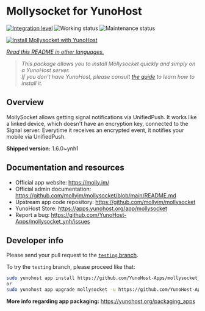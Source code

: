 <!--
N.B.: This README was automatically generated by <https://github.com/YunoHost/apps/tree/master/tools/readme_generator>
It shall NOT be edited by hand.
-->

# Mollysocket for YunoHost

[![Integration level](https://apps.yunohost.org/badge/integration/mollysocket)](https://ci-apps.yunohost.org/ci/apps/mollysocket/)
![Working status](https://apps.yunohost.org/badge/state/mollysocket)
![Maintenance status](https://apps.yunohost.org/badge/maintained/mollysocket)

[![Install Mollysocket with YunoHost](https://install-app.yunohost.org/install-with-yunohost.svg)](https://install-app.yunohost.org/?app=mollysocket)

*[Read this README in other languages.](./ALL_README.md)*

> *This package allows you to install Mollysocket quickly and simply on a YunoHost server.*  
> *If you don't have YunoHost, please consult [the guide](https://yunohost.org/install) to learn how to install it.*

## Overview

MollySocket allows getting signal notifications via UnifiedPush. It works like a linked device, which doesn't have an encryption key, connected to the Signal server. Everytime it receives an encrypted event, it notifies your mobile via UnifiedPush.


**Shipped version:** 1.6.0~ynh1
## Documentation and resources

- Official app website: <https://molly.im/>
- Official admin documentation: <https://github.com/mollyim/mollysocket/blob/main/README.md>
- Upstream app code repository: <https://github.com/mollyim/mollysocket>
- YunoHost Store: <https://apps.yunohost.org/app/mollysocket>
- Report a bug: <https://github.com/YunoHost-Apps/mollysocket_ynh/issues>

## Developer info

Please send your pull request to the [`testing` branch](https://github.com/YunoHost-Apps/mollysocket_ynh/tree/testing).

To try the `testing` branch, please proceed like that:

```bash
sudo yunohost app install https://github.com/YunoHost-Apps/mollysocket_ynh/tree/testing --debug
or
sudo yunohost app upgrade mollysocket -u https://github.com/YunoHost-Apps/mollysocket_ynh/tree/testing --debug
```

**More info regarding app packaging:** <https://yunohost.org/packaging_apps>
